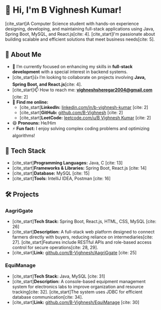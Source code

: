# 👋 Hi, I'm B Vighnesh Kumar!

[cite_start]A Computer Science student with hands-on experience designing, developing, and maintaining full-stack applications using Java, Spring Boot, MySQL, and React.js[cite: 4]. [cite_start]I'm passionate about building scalable and efficient solutions that meet business needs[cite: 5].

## 🚀 About Me
- 🌱 I’m currently focused on enhancing my skills in **full-stack development** with a special interest in backend systems.
- [cite_start]👍 I’m looking to collaborate on projects involving **Java, Spring Boot, and React.js**[cite: 4].
- [cite_start]📫 How to reach me: **vighneshsheregar2004@gmail.com** [cite: 2]
- 🔗 **Find me online:**
    - [cite_start]**LinkedIn:** [linkedin.com/in/b-vighnesh-kumar](https://linkedin.com/in/b-vighnesh-kumar) [cite: 2]
    - [cite_start]**GitHub:** [github.com/B-Vighnesh](https://github.com/B-Vighnesh) [cite: 2]
    - [cite_start]**LeetCode:** [leetcode.com/u/B Vighnesh Kumar](https://leetcode.com/u/B%20Vighnesh%20Kumar) [cite: 2]
- 😄 **Pronouns:** He/Him
- ⚡ **Fun fact:** I enjoy solving complex coding problems and optimizing algorithms!

## 🔧 Tech Stack

- [cite_start]**Programming Languages:** Java, C [cite: 13]
- [cite_start]**Frameworks & Libraries:** Spring Boot, React.js [cite: 14]
- [cite_start]**Database:** MySQL [cite: 15]
- [cite_start]**Tools:** IntelliJ IDEA, Postman [cite: 16]

## 🛠️ Projects

### AagriGgate
- [cite_start]**Tech Stack:** Spring Boot, React.js, HTML, CSS, MySQL [cite: 26]
- [cite_start]**Description:** A full-stack web platform designed to connect farmers directly with buyers, reducing reliance on intermediaries[cite: 27]. [cite_start]Features include RESTful APIs and role-based access control for secure operations[cite: 28, 29].
- [cite_start]**Link:** [github.com/B-Vighnesh/AagriGgate](https://github.com/B-Vighnesh/AagriGgate) [cite: 25]

### EquiManage
- [cite_start]**Tech Stack:** Java, MySQL [cite: 31]
- [cite_start]**Description:** A console-based equipment management system for electronics labs to improve organization and resource tracking[cite: 32]. [cite_start]The system uses JDBC for efficient database communication[cite: 34].
- [cite_start]**Link:** [github.com/B-Vighnesh/EquiManage](https://github.com/B-Vighnesh/EquiManage) [cite: 30]
